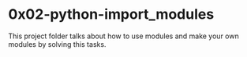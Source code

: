 # 0x02-python-import_modules    

This project folder talks about how to use modules and make your own modules by solving this tasks.
